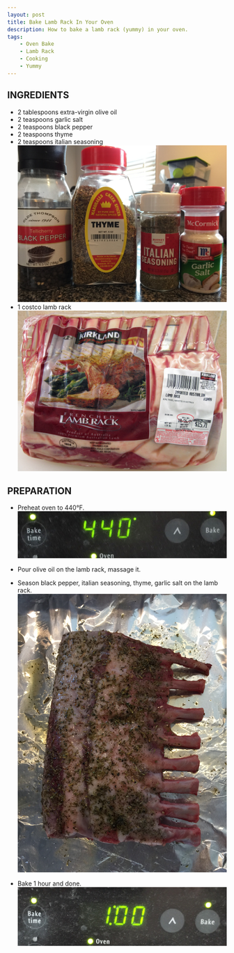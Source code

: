 ```yaml
---
layout: post
title: Bake Lamb Rack In Your Oven
description: How to bake a lamb rack (yummy) in your oven.
tags: 
    - Oven Bake
    - Lamb Rack
    - Cooking
    - Yummy
---
```


## INGREDIENTS

* 2 tablespoons extra-virgin olive oil
* 2 teaspoons garlic salt
* 2 teaspoons black pepper
* 2 teaspoons thyme
* 2 teaspoons italian seasoning
![image alt text](/assets/images/bake_lamb_rack/ingredients.jpg)
* 1 costco lamb rack
![image alt text](/assets/images/bake_lamb_rack/costco-rack-of-lamb.jpg)


## PREPARATION

* Preheat oven to 440°F.
![image alt text](/assets/images/bake_lamb_rack/temperature.jpg)

* Pour olive oil on the lamb rack, massage it.

* Season black pepper, italian seasoning, thyme, garlic salt on the lamb rack.
![image alt text](/assets/images/bake_lamb_rack/after-seasoning.jpg)

* Bake 1 hour and done.
![image alt text](/assets/images/bake_lamb_rack/bake-time.jpg)
